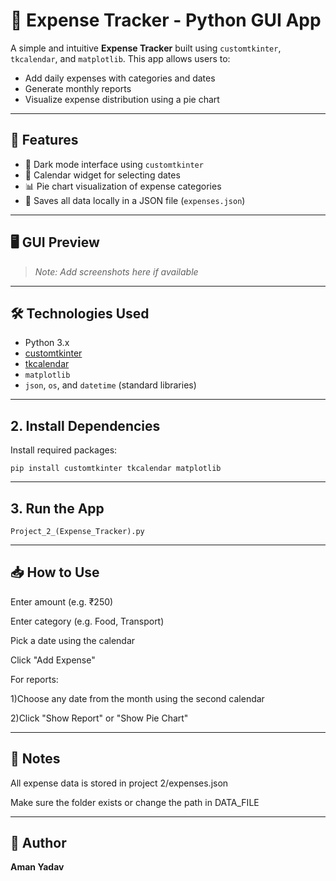 # 💸 Expense Tracker - Python GUI App

A simple and intuitive **Expense Tracker** built using `customtkinter`, `tkcalendar`, and `matplotlib`. This app allows users to:

- Add daily expenses with categories and dates
- Generate monthly reports
- Visualize expense distribution using a pie chart

---

## 📌 Features

- 🌙 Dark mode interface using `customtkinter`
- 📆 Calendar widget for selecting dates
- 📊 Pie chart visualization of expense categories
- 💾 Saves all data locally in a JSON file (`expenses.json`)

---

## 🖥️ GUI Preview

> *Note: Add screenshots here if available*

---

## 🛠️ Technologies Used

- Python 3.x
- [customtkinter](https://github.com/TomSchimansky/CustomTkinter)
- [tkcalendar](https://github.com/j4321/tkcalendar)
- `matplotlib`
- `json`, `os`, and `datetime` (standard libraries)

---

## 2. Install Dependencies
Install required packages:
```
pip install customtkinter tkcalendar matplotlib
```

---

## 3. Run the App
```
Project_2_(Expense_Tracker).py
```

---

## 📥 How to Use
Enter amount (e.g. ₹250)

Enter category (e.g. Food, Transport)

Pick a date using the calendar

Click "Add Expense"

For reports:

1)Choose any date from the month using the second calendar

2)Click "Show Report" or "Show Pie Chart"

---

## 📎 Notes
All expense data is stored in project 2/expenses.json

Make sure the folder exists or change the path in DATA_FILE

---
## 📇 Author

**Aman Yadav**  
